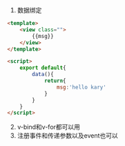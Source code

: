 1. 数据绑定
```html
<template>
	<view class="">
		{{msg}}
	</view>
</template>

<script>
	export default{
		data(){
			return{
				msg:'hello kary'
			}
		}
	}
</script>
```
2. v-bind和v-for都可以用
3. 注册事件和传递参数以及event也可以